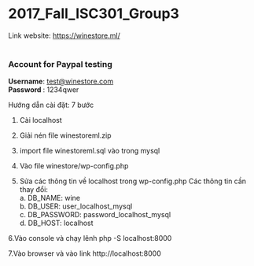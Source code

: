 # 2017_Fall_ISC301_Group3
Link website: https://winestore.ml/
<br/>
<br/>
<h3>Account for Paypal testing </h3>

<b>Username</b>: test@winestore.com
<br/>
<b>Password </b>: 1234qwer
<br/>

Hướng dẫn cài đặt: 7 bước

1. Cài localhost

2. Giải nén file winestoreml.zip

3. import file winestoreml.sql vào trong mysql

4. Vào file winestore/wp-config.php

5. Sửa các thông tin về localhost trong wp-config.php Các thông tin cần thay đổi: <br>
    a.	DB_NAME: wine <br>
    b.	DB_USER: user_localhost_mysql <br>
    c.	DB_PASSWORD: password_localhost_mysql <br>
    d.	DB_HOST: localhost <br>
    
6.Vào console và chạy lênh php -S localhost:8000

7.Vào browser và vào link http://localhost:8000

